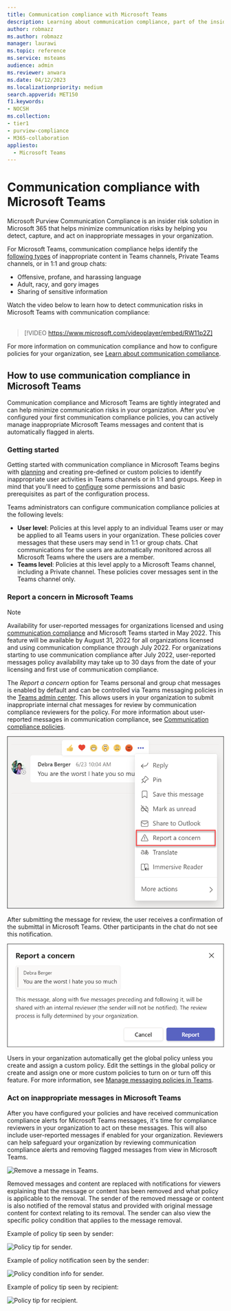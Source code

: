 ```yaml
---
title: Communication compliance with Microsoft Teams
description: Learning about communication compliance, part of the insider risk solution set, from the Microsoft Teams perspective (this is part of the M365 communication compliance functionality).
author: robmazz
ms.author: robmazz
manager: laurawi
ms.topic: reference
ms.service: msteams
audience: admin
ms.reviewer: anwara
ms.date: 04/12/2023
ms.localizationpriority: medium
search.appverid: MET150
f1.keywords:
- NOCSH
ms.collection:
- tier1
- purview-compliance
- M365-collaboration
appliesto: 
  - Microsoft Teams
---
```


# Communication compliance with Microsoft Teams

Microsoft Purview Communication Compliance is an insider risk solution in Microsoft 365 that helps minimize communication risks by helping you detect, capture, and act on inappropriate messages in your organization.

For Microsoft Teams, communication compliance helps identify the [following types](/microsoft-365/compliance/communication-compliance-feature-reference) of inappropriate content in Teams channels, Private Teams channels, or in 1:1 and group chats:

- Offensive, profane, and harassing language
- Adult, racy, and gory images
- Sharing of sensitive information

Watch the video below to learn how to detect communication risks in Microsoft Teams with communication compliance:
   <br>
   <br>
   >[!VIDEO https://www.microsoft.com/videoplayer/embed/RW11p2Z]

For more information on communication compliance and how to configure policies for your organization, see [Learn about communication compliance](/microsoft-365/compliance/communication-compliance).

## How to use communication compliance in Microsoft Teams

Communication compliance and Microsoft Teams are tightly integrated and can help minimize communication risks in your organization. After you've configured your first communication compliance policies, you can actively manage inappropriate Microsoft Teams messages and content that is automatically flagged in alerts.

### Getting started

Getting started with communication compliance in Microsoft Teams begins with [planning](/microsoft-365/compliance/communication-compliance-plan) and creating pre-defined or custom policies to identify inappropriate user activities in Teams channels or in 1:1 and groups. Keep in mind that you'll need to [configure](/microsoft-365/compliance/communication-compliance-configure) some permissions and basic prerequisites as part of the configuration process.

Teams administrators can configure communication compliance policies at the following levels:

- **User level**: Policies at this level apply to an individual Teams user or may be applied to all Teams users in your organization. These policies cover messages that these users may send in 1:1 or group chats. Chat communications for the users are automatically monitored across all Microsoft Teams where the users are a member.
- **Teams level**: Policies at this level apply to a Microsoft Teams channel, including a Private channel. These policies cover messages sent in the Teams channel only.

### Report a concern in Microsoft Teams

>[!NOTE]
>Availability for user-reported messages for organizations licensed and using [communication compliance](/microsoft-365/compliance/communication-compliance-configure#subscriptions-and-licensing) and Microsoft Teams started in May 2022. This feature will be available by August 31, 2022 for all organizations licensed and using communication compliance through July 2022. For organizations starting to use communication compliance after July 2022, user-reported messages policy availability may take up to 30 days from the date of your licensing and first use of communication compliance.

The *Report a concern* option for Teams personal and group chat messages is enabled by default and can be controlled via Teams messaging policies in the [Teams admin center](/microsoftteams/manage-teams-in-modern-portal). This allows users in your organization to submit inappropriate internal chat messages for review by communication compliance reviewers for the policy. For more information about user-reported messages in communication compliance, see [Communication compliance policies](/microsoft-365/compliance/communication-compliance-policies#user-reported-messages-policy).

![Report a concern menu.](./media/communication-compliance-report-a-concern-full-menu.png)

After submitting the message for review, the user receives a confirmation of the submittal in Microsoft Teams. Other participants in the chat do not see this notification.

![Report a concern confirmation.](./media/communication-compliance-report-a-concern.png)

Users in your organization automatically get the global policy unless you create and assign a custom policy. Edit the settings in the global policy or create and assign one or more custom policies to turn on or turn off this feature. For more information, see [Manage messaging policies in Teams](/microsoftteams/messaging-policies-in-teams).

### Act on inappropriate messages in Microsoft Teams

After you have configured your policies and have received communication compliance alerts for Microsoft Teams messages, it's time for compliance reviewers in your organization to act on these messages. This will also include user-reported messages if enabled for your organization. Reviewers can help safeguard your organization by reviewing communication compliance alerts and removing flagged messages from view in Microsoft Teams.

![Remove a message in Teams.](./media/communication-compliance-remove-teams-message.png)

Removed messages and content are replaced with notifications for viewers explaining that the message or content has been removed and what policy is applicable to the removal. The sender of the removed message or content is also notified of the removal status and provided with original message content for context relating to its removal. The sender can also view the specific policy condition that applies to the message removal.

Example of policy tip seen by sender:

![Policy tip for sender.](./media/communication-compliance-warning-1.png)

Example of policy notification seen by the sender:

![Policy condition info for sender.](./media/communication-compliance-warning-2.png)

Example of policy tip seen by recipient:

![Policy tip for recipient.](./media/communication-compliance-warning-3.png)
